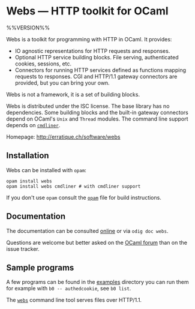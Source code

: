 Webs — HTTP toolkit for OCaml
=============================
%%VERSION%%

Webs is a toolkit for programming with HTTP in OCaml. It provides:

* IO agnostic representations for HTTP requests and responses.
* Optional HTTP service building blocks. File serving, authenticated
  cookies, sessions, etc.
* Connectors for running HTTP services defined as functions mapping
  requests to responses. CGI and HTTP/1.1 gateway connectors are
  provided, but you can bring your own.

Webs is not a framework, it is a set of building blocks.

Webs is distributed under the ISC license. The base library has no
dependencies. Some building blocks and the built-in gateway connectors
depend on OCaml's `Unix` and `Thread` modules. The command line
support depends on [`cmdliner`].

Homepage: <http://erratique.ch/software/webs>  

[`cmdliner`]: https://erratique.ch/software/cmdliner

## Installation

Webs can be installed with `opam`:

    opam install webs
    opam install webs cmdliner # with cmdliner support

If you don't use `opam` consult the [`opam`](opam) file for build
instructions.

## Documentation

The documentation can be consulted [online] or via `odig doc webs`.

Questions are welcome but better asked on the [OCaml forum] than on
the issue tracker.

[online]: https://erratique.ch/software/webs/doc
[OCaml forum]: https://discuss.ocaml.org/

## Sample programs 

A few programs can be found in the [examples](examples) directory you 
can run them for example with `b0 -- authedcookie`, see `b0 list`. 

The [`webs`](examples/webs_tool.ml) command line tool serves files
over HTTP/1.1.
